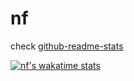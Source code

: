 # nf
check [github-readme-stats](https://github.com/anuraghazra/github-readme-stats)

[![nf's wakatime stats](https://github-readme-stats.vercel.app/api/wakatime?username=nf)](https://github.com/anuraghazra/github-readme-stats)
